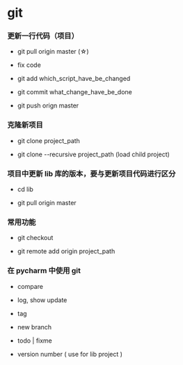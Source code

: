 # git

### 更新一行代码（项目）

* git pull origin master (☆)

* fix code

* git add which_script_have_be_changed

* git commit what_change_have_be_done

* git push orign master

### 克隆新项目

* git clone project_path 

* git clone --recursive  project_path  (load child project)

### 项目中更新 lib 库的版本，要与更新项目代码进行区分

* cd lib

* git pull origin master 

### 常用功能

* git checkout

* git remote add origin project_path

### 在 pycharm 中使用 git

* compare

* log, show update

* tag

* new branch

* todo | fixme 

* version number ( use for lib project )






